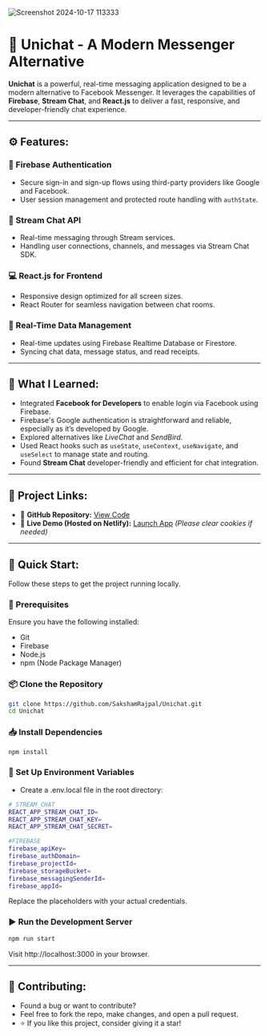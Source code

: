   ![Screenshot 2024-10-17 113333](https://github.com/user-attachments/assets/82174cdd-9719-450e-a6c9-1ab0a97dcef1)

 # 📱 Unichat - A Modern Messenger Alternative

**Unichat** is a powerful, real-time messaging application designed to be a modern alternative to Facebook Messenger. It leverages the capabilities of **Firebase**, **Stream Chat**, and **React.js** to deliver a fast, responsive, and developer-friendly chat experience.

---

## ⚙️ Features:

### 🔐 Firebase Authentication
- Secure sign-in and sign-up flows using third-party providers like Google and Facebook.
- User session management and protected route handling with `authState`.

### 🧩 Stream Chat API
- Real-time messaging through Stream services.
- Handling user connections, channels, and messages via Stream Chat SDK.

### 💻 React.js for Frontend
- Responsive design optimized for all screen sizes.
- React Router for seamless navigation between chat rooms.

### 📡 Real-Time Data Management
- Real-time updates using Firebase Realtime Database or Firestore.
- Syncing chat data, message status, and read receipts.

---

## 🧠 What I Learned:

- Integrated **Facebook for Developers** to enable login via Facebook using Firebase.
- Firebase's Google authentication is straightforward and reliable, especially as it’s developed by Google.
- Explored alternatives like *LiveChat* and *SendBird*.
- Used React hooks such as `useState`, `useContext`, `useNavigate`, and `useSelect` to manage state and routing.
- Found **Stream Chat** developer-friendly and efficient for chat integration.

---

## 🔗 Project Links:

- 📁 **GitHub Repository:** [View Code](https://github.com/SakshamRajpal/Unichat)
- 🚀 **Live Demo (Hosted on Netlify):** [Launch App](https://unichatbysaksham.netlify.app/) *(Please clear cookies if needed)*

---

## 🤸 Quick Start:

Follow these steps to get the project running locally.

### 🔧 Prerequisites

Ensure you have the following installed:
- Git
- Firebase
- Node.js
- npm (Node Package Manager)

### 📦 Clone the Repository
```bash
git clone https://github.com/SakshamRajpal/Unichat.git
cd Unichat
```


### 📥 Install Dependencies
```bash
npm install
```

### 🔐 Set Up Environment Variables
- Create a .env.local file in the root directory:
```bash
# STREAM_CHAT
REACT_APP_STREAM_CHAT_ID=
REACT_APP_STREAM_CHAT_KEY=
REACT_APP_STREAM_CHAT_SECRET=

#FIREBASE
firebase_apiKey=
firebase_authDomain=
firebase_projectId=
firebase_storageBucket=
firebase_messagingSenderId=
firebase_appId=

```
Replace the placeholders with your actual credentials.

###  ▶️ Run the Development Server
```bash
npm run start
```
Visit http://localhost:3000 in your browser.

---

## 🤝 Contributing:

- Found a bug or want to contribute?
- Feel free to fork the repo, make changes, and open a pull request.
- ⭐ If you like this project, consider giving it a star!
